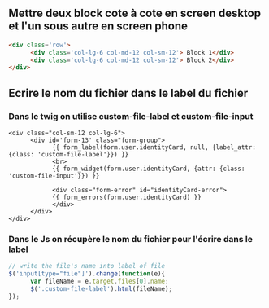 

## Mettre deux block cote à cote en screen desktop et l'un sous autre en screen phone

```html
<div class='row'>
      <div class='col-lg-6 col-md-12 col-sm-12'> Block 1</div>
      <div class='col-lg-6 col-md-12 col-sm-12'> Block 2</div>
</div>
```

## Ecrire le nom du fichier dans le label du fichier

### Dans le twig on utilise custom-file-label et custom-file-input
```twig
<div class="col-sm-12 col-lg-6">
      <div id='form-13' class="form-group">
            {{ form_label(form.user.identityCard, null, {label_attr: {class: 'custom-file-label'}}) }}
            <br>
            {{ form_widget(form.user.identityCard, {attr: {class: 'custom-file-input'}}) }}

            <div class="form-error" id="identityCard-error">
            {{ form_errors(form.user.identityCard) }}
            </div>
      </div>
</div>
```

### Dans le Js on récupère le nom du fichier pour l'écrire dans le label
```js
// write the file's name into label of file
$('input[type="file"]').change(function(e){
      var fileName = e.target.files[0].name;
      $('.custom-file-label').html(fileName);
});
```